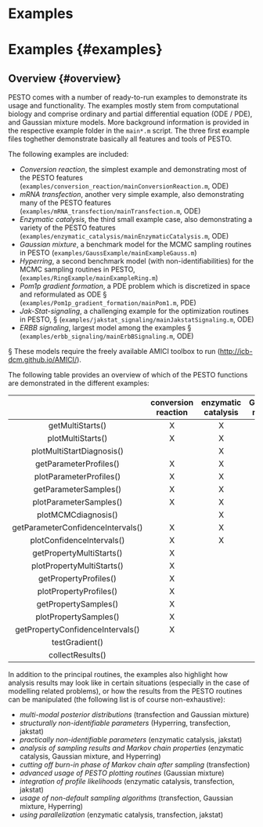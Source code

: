 Examples
========

# Examples {#examples}

## Overview {#overview}

PESTO comes with a number of ready-to-run examples to demonstrate its usage and functionality. The examples mostly stem from computational biology and 
comprise ordinary and partial differential equation (ODE / PDE), and Gaussian mixture models. 
More background information is provided in the respective example folder in the `main*.m` script.
The three first example files toghether demonstrate basically all features and tools of PESTO.

The following examples are included: 
* *Conversion reaction*, the simplest example and demonstrating most of the PESTO features (`examples/conversion_reaction/mainConversionReaction.m`, ODE)
* *mRNA transfection*, another very simple example, also demonstrating many of the PESTO features (`examples/mRNA_transfection/mainTransfection.m`, ODE)
* *Enzymatic catalysis*, the third small example case, also demonstrating a variety of the PESTO features (`examples/enzymatic_catalysis/mainEnzymaticCatalysis.m`, ODE)
* *Gaussian mixture*, a benchmark model for the MCMC sampling routines in PESTO (`examples/GaussExample/mainExampleGauss.m`)
* *Hyperring*, a second benchmark model (with non-identifiabilities) for the MCMC sampling routines in PESTO, (`examples/RingExample/mainExampleRing.m`)
* *Pom1p gradient formation*, a PDE problem which is discretized in space and reformulated as ODE § (`examples/Pom1p_gradient_formation/mainPom1.m`, PDE)
* *Jak-Stat-signaling*, a challenging example for the optimization routines in PESTO, § (`examples/jakstat_signaling/mainJakstatSignaling.m`, ODE)
* *ERBB signaling*, largest model among the examples § (`examples/erbb_signaling/mainErbBSignaling.m`, ODE)

§ These models require the freely available AMICI toolbox to run (http://icb-dcm.github.io/AMICI/).

The following table provides an overview of which of the PESTO functions are demonstrated in the different examples: 
 
|                           | conversion reaction | enzymatic catalysis | Gaussian mixture | Hyperring | transfection | Pom1p | JakStat | ErbB |
|:-------------------------:|:-------------------:|:-------------------:|:----------------:|:---------:|:------------:|:-----:|:-------:|:----:|
| getMultiStarts()          |          X          |           X         |                  |     X     |      X       |   X   |    X    |  X   |
| plotMultiStarts()         |          X          |           X         |                  |     X     |      X       |   X   |    X    |  X   |
| plotMultiStartDiagnosis() |                     |           X         |                  |           |              |       |         |      |
| getParameterProfiles()    |          X          |           X         |                  |     X     |      X       |       |    X    |      |
| plotParameterProfiles()   |          X          |           X         |                  |     X     |      X       |       |    X    |      |
| getParameterSamples()     |          X          |           X         |          X       |     X     |      X       |       |         |      |
| plotParameterSamples()    |          X          |           X         |          X       |     X     |      X       |       |         |      |
| plotMCMCdiagnosis()       |                     |           X         |          X       |           |              |       |         |      |
| getParameterConfidenceIntervals() |  X          |           X         |                  |     X     |      X       |       |         |      |
| plotConfidenceIntervals() |          X          |           X         |                  |     X     |      X       |       |         |      |
| getPropertyMultiStarts()  |          X          |                     |                  |     X     |      X       |       |         |      |
| plotPropertyMultiStarts() |          X          |                     |                  |     X     |      X       |       |         |      |
| getPropertyProfiles()     |          X          |                     |                  |           |      X       |       |         |      |
| plotPropertyProfiles()    |          X          |                     |                  |           |      X       |       |         |      |
| getPropertySamples()      |          X          |                     |                  |     X     |      X       |       |         |      |
| plotPropertySamples()     |          X          |                     |                  |     X     |      X       |       |         |      |
| getPropertyConfidenceIntervals() |   X          |                     |                  |           |      X       |       |         |      |
| testGradient()            |                     |                     |                  |           |              |       |         |      |
| collectResults()          |                     |                     |                  |           |              |       |         |      |

In addition to the principal routines, the examples also highlight how analysis results may look like in certain situations (especially in the case of modelling related problems), or how the results from the PESTO routines can be manipulated (the following list is of course non-exhaustive):
* *multi-modal posterior distributions* (transfection and Gaussian mixture)
* *structurally non-identifiable parameters* (Hyperring, transfection, jakstat)
* *practically non-identifiable parameters* (enzymatic catalysis, jakstat)
* *analysis of sampling results and Markov chain properties* (enzymatic catalysis, Gaussian mixture, and Hyperring)
* *cutting off burn-in phase of Markov chain after sampling* (transfection)
* *advanced usage of PESTO plotting routines* (Gaussian mixture)
* *integration of profile likelihoods* (enzymatic catalysis, transfection, jakstat)
* *usage of non-default sampling algorithms* (transfection, Gaussian mixture, Hyperring)
* *using parallelization* (enzymatic catalysis, transfection, jakstat)